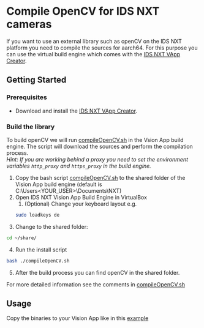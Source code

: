 # Compile OpenCV for IDS NXT cameras

If you want to use an external library such as openCV on the IDS NXT platform you need to compile the sources for aarch64.
For this purpose you can use the virtual build engine which comes with the [IDS NXT VApp Creator](https://en.ids-imaging.com/download-details/AS00029.html).  

## Getting Started
### Prerequisites
* Download and install the [IDS NXT VApp Creator](https://en.ids-imaging.com/download-details/AS00029.html).

### Build the library
To build openCV we will run [compileOpenCV.sh](compileOpenCV.sh) in the Vsion App build engine. The script will download the sources and perform the compilation process.  
*Hint: If you are working behind a proxy you need to set the environment variables `http_proxy` and `https_proxy` in the build engine.*

1. Copy the bash script [compileOpenCV.sh](compileOpenCV.sh) to the shared folder of the Vision App build engine (default is C:\Users\<YOUR_USER>\Documents\NXT)
2. Open IDS NXT Vision App Build Engine in VirtualBox
    1. (Optional) Change your keyboard layout e.g.  
    ```bash
    sudo loadkeys de
    ```
3. Change to the shared folder:  
```bash
cd ~/share/
```
4. Run the install script  
```bash
bash ./compileOpenCV.sh
```
5. After the build process you can find openCV in the shared folder.

For more detailed information see the comments in [compileOpenCV.sh](compileOpenCV.sh)

## Usage
Copy the binaries to your Vision App like in this [example](../../vision-apps/FaceDetection-OpenCV/README.md)